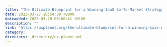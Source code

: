 ```yaml
---
title: "The Ultimate Blueprint for a Winning SaaS Go-To-Market Strategy"
date: 2023-03-27 16:54:39 +0000
dateadded: 2023-03-28 00:00:41 +0100
description: ""
link: "https://uxplanet.org/the-ultimate-blueprint-for-a-winning-saas-go-to-market-strategy-68a88f7c162b?source=rss----819cc2aaeee0---4"
category:
directory: _directory/ux-planet.md
---
```

